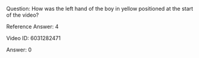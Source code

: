 Question: How was the left hand of the boy in yellow positioned at the start of the video?

Reference Answer: 4

Video ID: 6031282471

Answer: 0

